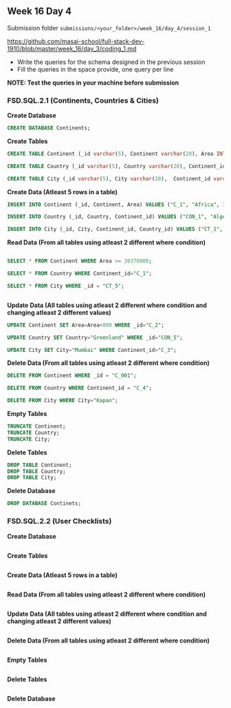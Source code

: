 ## Week 16 Day 4

Submission folder `submissions/<your_folder>/week_16/day_4/session_1`

https://github.com/masai-school/full-stack-dev-1910/blob/master/week_16/day_3/coding_1.md

- Write the queries for the schema designed in the previous session
- Fill the queries in the space provide, one query per line

**NOTE: Test the queries in your machine before submission**

### FSD.SQL.2.1 (Continents, Countries & Cities)

**Create Database**

```SQL
CREATE DATABASE Continents;
```

**Create Tables**

```sql
CREATE TABLE Continent (_id varchar(5), Continent varchar(20), Area INT(20));

CREATE TABLE Country (_id varchar(5), Country varchar(20), Continent_id  varchar(10));

CREATE TABLE City (_id varchar(5), City varchar(20),  Continent_id varchar(10), Country_id varchar(10));

```

**Create Data (Atleast 5 rows in a table)**

```sql
INSERT INTO Continent (_id, Continent, Area) VALUES ("C_1", "Africa", 30370000), ("C_2", "Antarctica", 14000000), ("C_3", "Asia", 44579000), ("C_4", "Europe", 10180000), ("C_5", "North America", 24709000);

INSERT INTO Country (_id, Country, Continent_id) VALUES ("CON_1", "Algeria", "C_1"), ("CON_2", "France", "C_2"), ("CON_3", "India", "C_3"), ("CON_4", "Armenia", "C_4"), ("CON_5", "Canada", "C_5");

INSERT INTO City (_id, City, Continent_id, Country_id) VALUES ("CT_1", "Oran", "C_1", "CON_1"), ("CT_2", "Cannes", "C_2", "CON_2"), ("CT_3", "New Delhi", "C_3", "CON_3"), ("CT_4", "Kapan", "C_4", "CON_4"), ("CT_5", "Toranto", "C_5", "CON_5");

```

**Read Data (From all tables using atleast 2 different where condition)**

```sql

SELECT * FROM Continent WHERE Area >= 30370000;

SELECT * FROM Country WHERE Continent_id="C_1";

SELECT * FROM City WHERE _id = "CT_5";



```

**Update Data (All tables using atleast 2 different where condition and changing atleast 2 different values)**

```sql
UPDATE Continent SET Area=Area+800 WHERE _id="C_2";

UPDATE Country SET Country="Greenland" WHERE _id="CON_5";

UPDATE City SET City="Mumbai" WHERE Continent_id="C_3";

```

**Delete Data (From all tables using atleast 2 different where condition)**

```sql
DELETE FROM Continent WHERE _id = "C_001";

DELETE FROM Country WHERE Continent_id = "C_4";

DELETE FROM City WHERE City="Kapan";


```

**Empty Tables**

```sql
TRUNCATE Continent;
TRUNCATE Country;
TRUNCATE City;

```

**Delete Tables**

```sql
DROP TABLE Continent;
DROP TABLE Country;
DROP TABLE City;

```

**Delete Database**

```sql
DROP DATABASE Continets;

```

### FSD.SQL.2.2 (User Checklists)

**Create Database**

```sql

```

**Create Tables**

```sql

```

**Create Data (Atleast 5 rows in a table)**

```sql

```

**Read Data (From all tables using atleast 2 different where condition)**

```sql

```

**Update Data (All tables using atleast 2 different where condition and changing atleast 2 different values)**

```sql

```

**Delete Data (From all tables using atleast 2 different where condition)**

```sql

```

**Empty Tables**

```sql

```

**Delete Tables**

```sql

```

**Delete Database**

```sql

```
